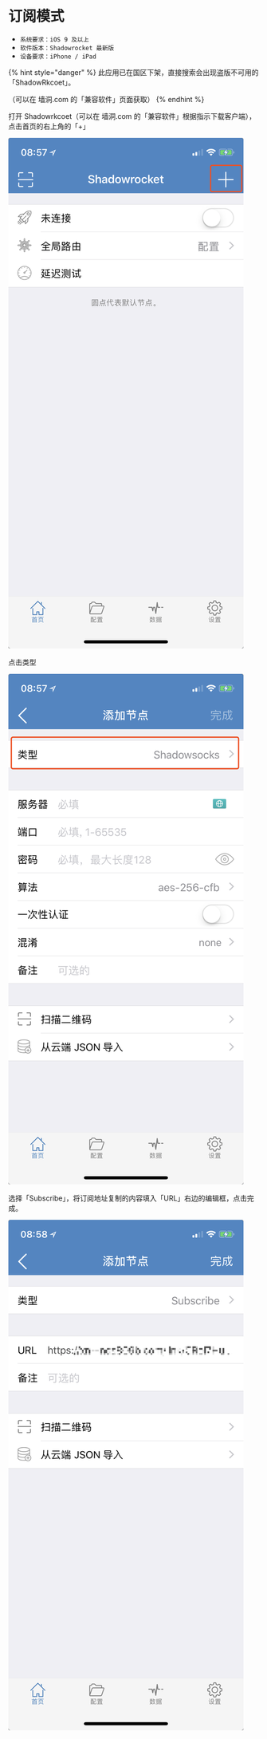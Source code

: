 # 订阅模式

* `系统要求：iOS 9 及以上`
* `软件版本：Shadowrocket 最新版`
* `设备要求：iPhone / iPad`



{% hint style="danger" %}
此应用已在国区下架，直接搜索会出现盗版不可用的「ShadowRkcoet」。

（可以在 墙洞.com 的「兼容软件」页面获取）
{% endhint %}



打开 Shadowrkcoet（可以在 墙洞.com 的「兼容软件」根据指示下载客户端），点击首页的右上角的「+」

![](../../../.gitbook/assets/image%20%284%29.png)

点击类型

![](../../../.gitbook/assets/image%20%281%29.png)

选择「Subscribe」，将订阅地址复制的内容填入「URL」右边的编辑框，点击完成。

![](../../../.gitbook/assets/image%20%2818%29.png)

